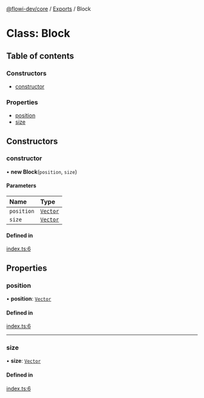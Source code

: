 [@flowi-dev/core](../README.md) / [Exports](../modules.md) / Block

# Class: Block

## Table of contents

### Constructors

- [constructor](Block.md#constructor)

### Properties

- [position](Block.md#position)
- [size](Block.md#size)

## Constructors

### constructor

• **new Block**(`position`, `size`)

#### Parameters

| Name | Type |
| :------ | :------ |
| `position` | [`Vector`](Vector.md) |
| `size` | [`Vector`](Vector.md) |

#### Defined in

[index.ts:6](https://github.com/flowi-dev/core/blob/a514ab4/src/index.ts#L6)

## Properties

### position

• **position**: [`Vector`](Vector.md)

#### Defined in

[index.ts:6](https://github.com/flowi-dev/core/blob/a514ab4/src/index.ts#L6)

___

### size

• **size**: [`Vector`](Vector.md)

#### Defined in

[index.ts:6](https://github.com/flowi-dev/core/blob/a514ab4/src/index.ts#L6)
